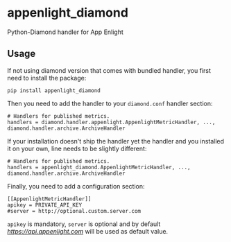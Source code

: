 # appenlight_diamond
Python-Diamond handler for App Enlight

Usage
-----

If not using diamond version that comes with bundled handler,
you first need to install the package:

    pip install appenlight_diamond

Then you need to add the handler to your `diamond.conf` handler section:

    # Handlers for published metrics.
    handlers = diamond.handler.appenlight.AppenlightMetricHandler, ..., diamond.handler.archive.ArchiveHandler

If your installation doesn't ship the handler yet the handler and you installed it
on your own, line needs to be slightly different:

    # Handlers for published metrics.
    handlers = appenlight_diamond.AppenlightMetricHandler, ..., diamond.handler.archive.ArchiveHandler

Finally, you need to add a configuration section:

    [[AppenlightMetricHandler]]
    apikey = PRIVATE_API_KEY
    #server = http://optional.custom.server.com

`apikey` is mandatory, `server` is optional and by default
*https://api.appenlight.com* will be used as default value.
